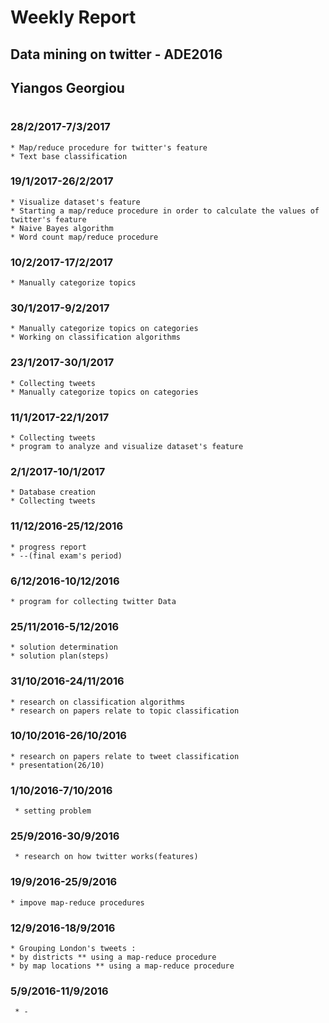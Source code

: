 # Weekly Report
## Data mining on twitter - ADE2016 
## Yiangos Georgiou
#
### 28/2/2017-7/3/2017
    * Map/reduce procedure for twitter's feature
    * Text base classification
### 19/1/2017-26/2/2017
    * Visualize dataset's feature
    * Starting a map/reduce procedure in order to calculate the values of twitter's feature
    * Naive Bayes algorithm
    * Word count map/reduce procedure
### 10/2/2017-17/2/2017
    * Manually categorize topics
### 30/1/2017-9/2/2017
    * Manually categorize topics on categories
    * Working on classification algorithms
### 23/1/2017-30/1/2017
    * Collecting tweets
    * Manually categorize topics on categories
### 11/1/2017-22/1/2017
    * Collecting tweets
    * program to analyze and visualize dataset's feature
### 2/1/2017-10/1/2017
    * Database creation
    * Collecting tweets
### 11/12/2016-25/12/2016
    * progress report
    * --(final exam's period)
### 6/12/2016-10/12/2016
    * program for collecting twitter Data
### 25/11/2016-5/12/2016
    * solution determination
    * solution plan(steps)
### 31/10/2016-24/11/2016
    * research on classification algorithms
    * research on papers relate to topic classification
### 10/10/2016-26/10/2016
    * research on papers relate to tweet classification
    * presentation(26/10)
### 1/10/2016-7/10/2016
     * setting problem 
### 25/9/2016-30/9/2016
     * research on how twitter works(features)
### 19/9/2016-25/9/2016
    * impove map-reduce procedures
### 12/9/2016-18/9/2016
    * Grouping London's tweets :
    * by districts ** using a map-reduce procedure
    * by map locations ** using a map-reduce procedure

### 5/9/2016-11/9/2016
     * -
